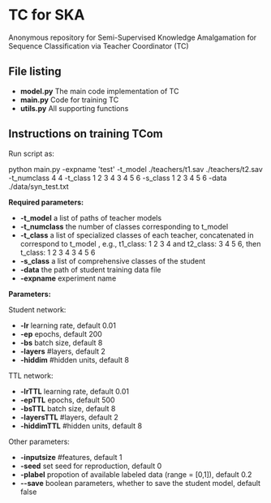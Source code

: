 # TC for SKA
Anonymous repository for Semi-Supervised Knowledge Amalgamation for Sequence Classification via Teacher Coordinator (TC) 

## File listing

+ __model.py__ The main code implementation of TC
+ __main.py__ Code for training TC
+ __utils.py__ All supporting functions

## Instructions on training TCom

Run script as:

  python main.py -expname 'test' -t_model ./teachers/t1.sav ./teachers/t2.sav -t_numclass 4 4 -t_class 1 2 3 4 3 4 5 6 -s_class 1 2 3 4 5 6 -data ./data/syn_test.txt 
  
<!-- data_label ./data/labeled_data.txt -data_unlabel ./data/unlabeled_data.txt -expname 'test'-->
  
<b>Required parameters:</b>

+ __-t_model__ a list of paths of teacher models 
+ __-t_numclass__ the number of classes corresponding to t_model
+ __-t_class__ a list of specialized classes of each teacher, concatenated in correspond to t_model , e.g., t1_class: 1 2 3 4 and t2_class: 3 4 5 6, then t_class: 1 2 3 4 3 4 5 6
+ __-s_class__ a list of comprehensive classes of the student
+ __-data__ the path of student training data file
+ __-expname__ experiment name
<!-- + __-data_label__ the student training data file with labels
+ __-data_unlabel__ the student training data file with no label -->

<b>Parameters:</b>

Student network:
+ __-lr__ learning rate, default 0.01
+ __-ep__ epochs, default 200
+ __-bs__ batch size, default 8
+ __-layers__ #layers, default 2
+ __-hiddim__ #hidden units, default 8

TTL network:
+ __-lrTTL__ learning rate, default 0.01
+ __-epTTL__ epochs, default 500
+ __-bsTTL__ batch size, default 8
+ __-layersTTL__ #layers, default 2
+ __-hiddimTTL__ #hidden units, default 8

Other parameters:
+ __-inputsize__ #features, default 1
+ __-seed__ set seed for reproduction, default 0
+ __-plabel__ propotion of available labeled data (range = [0,1]), default 0.2
+ __--save__ boolean parameters, whether to save the student model, default false
